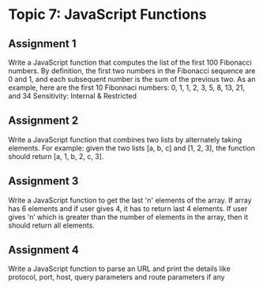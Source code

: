 # Topic 7: JavaScript Functions

## Assignment 1

Write a JavaScript function that computes the list of the first 100 Fibonacci numbers. By
definition, the first two numbers in the Fibonacci sequence are 0 and 1, and each subsequent
number is the sum of the previous two. As an example, here are the first 10 Fibonnaci numbers:
0, 1, 1, 2, 3, 5, 8, 13, 21, and 34
Sensitivity: Internal & Restricted

## Assignment 2

Write a JavaScript function that combines two lists by alternately taking elements. For example:
given the two lists [a, b, c] and [1, 2, 3], the function should return [a, 1, b, 2, c, 3].

## Assignment 3

Write a JavaScript function to get the last 'n' elements of the array. If array has 6 elements and if
user gives 4, it has to return last 4 elements. If user gives ‘n’ which is greater than the number of
elements in the array, then it should return all elements.

## Assignment 4

Write a JavaScript function to parse an URL and print the details like protocol, port, host, query
parameters and route parameters if any
